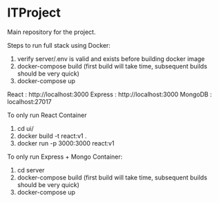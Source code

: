 # ITProject


Main repository for the project.

Steps to run full stack using Docker:

1. verify server/.env is valid and exists before building docker image
2. docker-compose build (first build will take time, subsequent builds should be very quick)
3. docker-compose up

React   : http://localhost:3000
Express : http://localhost:3000
MongoDB : localhost:27017

To only run React Container

1. cd ui/
2. docker build -t react:v1 .
3. docker run -p 3000:3000 react:v1

To only run Express + Mongo Container:

1. cd server
2. docker-compose build (first build will take time, subsequent builds should be very quick)
3. docker-compose up

